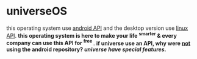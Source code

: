 # universeOS
this operating system use <ins>android API</ins>
and the desktop version use <ins>linux API</ins>. 
**this operating system is here to make your life <sup>smarter</sup> & 
every company can use this API for 	<sup>free	</sup>**.
**if universe use an API, why were <ins>not</ins> using the android repository?  _universe have special features._** 
